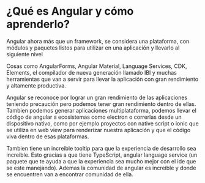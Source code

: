 # ¿Qué es Angular y cómo aprenderlo?


Angular ahora más que un framework, se considera una plataforma, con módulos y paquetes listos para utilizar en una aplicación y llevarlo al siguiente nivel

Cosas como AngularForms, Angular Material, Language Services, CDK, Elements, el compilador de nueva generación llamado IBI y muchas herramientas que van a servir para llevar la aplicación con gran rendimiento y altamente productiva.

Angular se reconoce por lograr un gran rendimiento de las aplicaciones teniendo precaución pero podemos tener gran rendimiento dentro de ellas. Tambien podemos generar aplicaciones multiplataforma, podemos llevar el código de angular a ecosistemas como electron o correrlas desde un dispositivo nativo, como por ejemplo proyectos con native script o ionic que se utiliza en web view para renderizar nuestra aplicación y que el código viva dentro de esas plataformas.

Tambien tiene un increible tooltip para que la experiencia de desarrollo sea increible. Esto gracias a que tiene TypeScript, angular language service (un paquete que te ayuda a que la experiencia sea mucho mejor con el ide que se este manejando). Ademas la comunidad de angular es increible y donde se encuentren van a encontrar comunidad de ella.

